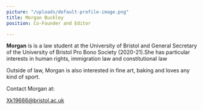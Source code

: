 ```yaml
---
picture: "/uploads/default-profile-image.png"
title: Morgan Buckley
position: Co-Founder and Editor

---
```

**Morgan** is is a law student at the University of Bristol and General Secretary of the University of Bristol Pro Bono Society (2020-21).She has particular interests in human rights, immigration law and constitutional law 

Outside of law, Morgan is also interested in fine art, baking and loves any kind of sport. 

Contact Morgan at: 

Xk19666@bristol.ac.uk